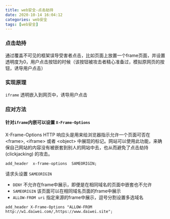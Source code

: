 ```yaml
---
title: web安全-点击劫持
date: 2020-10-14 16:04:12
categories: web安全
tags: [web安全]
---
```


### 点击劫持
通过覆盖不可见的框架误导受害者点击，比如页面上放置一个frame页面，并设置透明度为0，用户点击按钮的时候（该按钮被攻击者精心准备过，模拟原网页的按钮，诱导用户点击）

### 实现原理
`iframe` 透明嵌入到网页中，诱导用户点击

### 应对方法
#### 针对`iframe`内嵌可以设置 `X-Frame-Options`
X-Frame-Options HTTP 响应头是用来给浏览器指示允许一个页面可否在 &lt;frame&gt;, &lt;iframe&gt; 或者 &lt;object&gt; 中展现的标记。网站可以使用此功能，来确保自己网站的内容没有被嵌套到别人的网站中去，也从而避免了点击劫持 (clickjacking) 的攻击。

```nginx
add_header  x-frame-options  SAMEORIGIN;
```
请求头设置 `SAMEORIGIN`
- `DENY`
不允许在frame中展示，即便是在相同域名的页面中嵌套也不允许
- `SAMEORIGIN`
该页面可以在相同域名页面的frame中展示
- `ALLOW-FROM uri`
指定来源的frame中展示，逗号分割设置多选域名
```nginx
add_header X-Frame-Options "ALLOW-FROM http://w1.daiwei.com/,https://www.daiwei.site";
```
